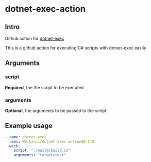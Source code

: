 # dotnet-exec-action

## Intro

Github action for [dotnet-exec](https://github.com/WeihanLi/dotnet-exec)

This is a github action for executing C# scripts with dotnet-exec easily

## Arguments

### script

**Required**, the the script to be executed

### arguments

**Optional**, the arguments to be passed to the script

## Example usage

```yaml
- name: dotnet-exec
  uses: WeihanLi/dotnet-exec-action@0.1.0
  with:
    script: "./build/build.cs"
    arguments: "target=test"
```
